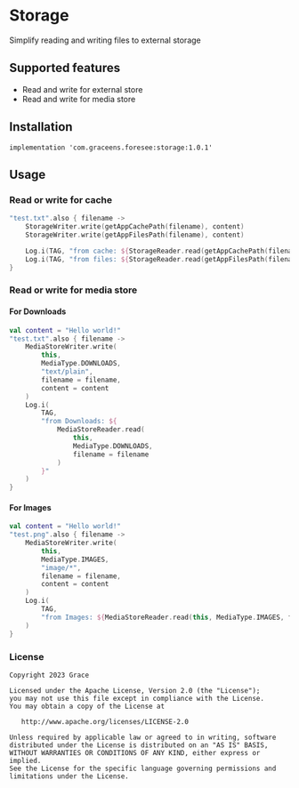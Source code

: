 # Storage

Simplify reading and writing files to external storage

## Supported features
- Read and write for external store
- Read and write for media store

## Installation

```
implementation 'com.graceens.foresee:storage:1.0.1'
```

## Usage

### Read or write for cache

```kotlin
"test.txt".also { filename ->
    StorageWriter.write(getAppCachePath(filename), content)
    StorageWriter.write(getAppFilesPath(filename), content)

    Log.i(TAG, "from cache: ${StorageReader.read(getAppCachePath(filename))}")
    Log.i(TAG, "from files: ${StorageReader.read(getAppFilesPath(filename))}")
}
```

### Read or write for media store

#### For Downloads

```kotlin
val content = "Hello world!"
"test.txt".also { filename ->
    MediaStoreWriter.write(
        this,
        MediaType.DOWNLOADS,
        "text/plain",
        filename = filename,
        content = content
    )
    Log.i(
        TAG,
        "from Downloads: ${
            MediaStoreReader.read(
                this,
                MediaType.DOWNLOADS,
                filename = filename
            )
        }"
    )
}
```

#### For Images

```kotlin
val content = "Hello world!"
"test.png".also { filename ->
    MediaStoreWriter.write(
        this,
        MediaType.IMAGES,
        "image/*",
        filename = filename,
        content = content
    )
    Log.i(
        TAG,
        "from Images: ${MediaStoreReader.read(this, MediaType.IMAGES, filename = filename)}"
    )
}
```

### License

```
Copyright 2023 Grace

Licensed under the Apache License, Version 2.0 (the "License");
you may not use this file except in compliance with the License.
You may obtain a copy of the License at

   http://www.apache.org/licenses/LICENSE-2.0

Unless required by applicable law or agreed to in writing, software
distributed under the License is distributed on an "AS IS" BASIS,
WITHOUT WARRANTIES OR CONDITIONS OF ANY KIND, either express or implied.
See the License for the specific language governing permissions and
limitations under the License.
```